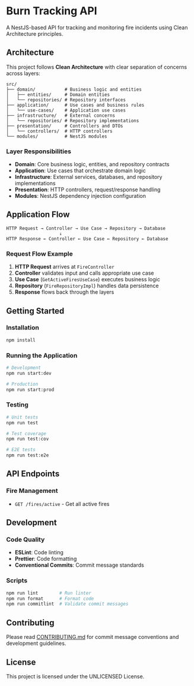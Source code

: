 # Burn Tracking API

A NestJS-based API for tracking and monitoring fire incidents using Clean Architecture principles.

## Architecture

This project follows **Clean Architecture** with clear separation of concerns across layers:

```
src/
├── domain/           # Business logic and entities
│   ├── entities/     # Domain entities
│   └── repositories/ # Repository interfaces
├── application/      # Use cases and business rules
│   └── use-cases/    # Application use cases
├── infrastructure/   # External concerns
│   └── repositories/ # Repository implementations
├── presentation/     # Controllers and DTOs
│   └── controllers/  # HTTP controllers
└── modules/          # NestJS modules
```

### Layer Responsibilities

- **Domain**: Core business logic, entities, and repository contracts
- **Application**: Use cases that orchestrate domain logic
- **Infrastructure**: External services, databases, and repository implementations
- **Presentation**: HTTP controllers, request/response handling
- **Modules**: NestJS dependency injection configuration

## Application Flow

```
HTTP Request → Controller → Use Case → Repository → Database
                    ↓
HTTP Response ← Controller ← Use Case ← Repository ← Database
```

### Request Flow Example

1. **HTTP Request** arrives at `FireController`
2. **Controller** validates input and calls appropriate use case
3. **Use Case** (`GetActiveFiresUseCase`) executes business logic
4. **Repository** (`FireRepositoryImpl`) handles data persistence
5. **Response** flows back through the layers

## Getting Started

### Installation

```bash
npm install
```

### Running the Application

```bash
# Development
npm run start:dev

# Production
npm run start:prod
```

### Testing

```bash
# Unit tests
npm run test

# Test coverage
npm run test:cov

# E2E tests
npm run test:e2e
```

## API Endpoints

### Fire Management

- `GET /fires/active` - Get all active fires

## Development

### Code Quality

- **ESLint**: Code linting
- **Prettier**: Code formatting
- **Conventional Commits**: Commit message standards

### Scripts

```bash
npm run lint        # Run linter
npm run format      # Format code
npm run commitlint  # Validate commit messages
```

## Contributing

Please read [CONTRIBUTING.md](CONTRIBUTING.md) for commit message conventions and development guidelines.

## License

This project is licensed under the UNLICENSED License.
